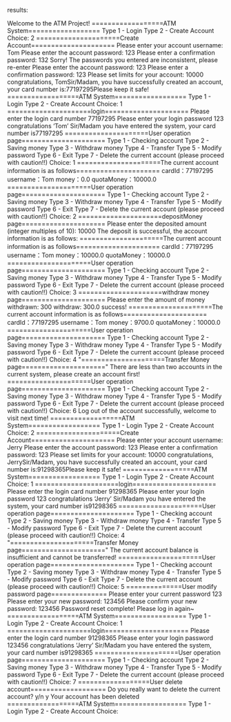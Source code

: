 results:


Welcome to the ATM Project!
==================ATM System==================
Type 1 - Login
Type 2 - Create Account
Choice: 
2
=====================Create Account=====================
Please enter your account username:
Tom
Please enter the account password:
123
Please enter a confirmation password:
132
Sorry! The passwords you entered are inconsistent, please re-enter
Please enter the account password:
123
Please enter a confirmation password:
123
Please set limits for your account:
10000
congratulations, TomSir/Madam, you have successfully created an account, your card number is:77197295Please keep it safe!
==================ATM System==================
Type 1 - Login
Type 2 - Create Account
Choice: 
1
=====================login=====================
Please enter the login card number
77197295
Please enter your login password
123
congratulations ‘Tom’ Sir/Madam you have entered the system, your card number is77197295
=====================User operation page=====================
 Type 1 - Checking account
 Type 2 - Saving money
Type 3 - Withdraw money
Type 4 - Transfer
Type 5 - Modify password
Type 6 - Exit
Type 7 - Delete the current account (please proceed with caution!!)
Choice: 
1
=====================The current account information is as follows=====================
cardId：77197295
username：Tom
money：0.0
quotaMoney：10000.0
=====================User operation page=====================
 Type 1 - Checking account
 Type 2 - Saving money
Type 3 - Withdraw money
Type 4 - Transfer
Type 5 - Modify password
Type 6 - Exit
Type 7 - Delete the current account (please proceed with caution!!)
Choice: 
2
=====================depositMoney page=====================
Please enter the deposited amount (integer multiples of 10):
10000
The deposit is successful, the account information is as follows:
=====================The current account information is as follows=====================
cardId：77197295
username：Tom
money：10000.0
quotaMoney：10000.0
=====================User operation page=====================
 Type 1 - Checking account
 Type 2 - Saving money
Type 3 - Withdraw money
Type 4 - Transfer
Type 5 - Modify password
Type 6 - Exit
Type 7 - Delete the current account (please proceed with caution!!)
Choice: 
3
=====================withdraw money page=====================
Please enter the amount of money withdrawn:
300
withdraw: 300.0 success!
=====================The current account information is as follows=====================
cardId：77197295
username：Tom
money：9700.0
quotaMoney：10000.0
=====================User operation page=====================
 Type 1 - Checking account
 Type 2 - Saving money
Type 3 - Withdraw money
Type 4 - Transfer
Type 5 - Modify password
Type 6 - Exit
Type 7 - Delete the current account (please proceed with caution!!)
Choice: 
4
"=====================Transfer Money page====================="
There are less than two accounts in the current system, please create an account first!
=====================User operation page=====================
 Type 1 - Checking account
 Type 2 - Saving money
Type 3 - Withdraw money
Type 4 - Transfer
Type 5 - Modify password
Type 6 - Exit
Type 7 - Delete the current account (please proceed with caution!!)
Choice: 
6
Log out of the account successfully, welcome to visit next time!
==================ATM System==================
Type 1 - Login
Type 2 - Create Account
Choice: 
2
=====================Create Account=====================
Please enter your account username:
Jerry
Please enter the account password:
123
Please enter a confirmation password:
123
Please set limits for your account:
10000
congratulations, JerrySir/Madam, you have successfully created an account, your card number is:91298365Please keep it safe!
==================ATM System==================
Type 1 - Login
Type 2 - Create Account
Choice: 
1
=====================login=====================
Please enter the login card number
91298365
Please enter your login password
123
congratulations ‘Jerry’ Sir/Madam you have entered the system, your card number is91298365
=====================User operation page=====================
 Type 1 - Checking account
 Type 2 - Saving money
Type 3 - Withdraw money
Type 4 - Transfer
Type 5 - Modify password
Type 6 - Exit
Type 7 - Delete the current account (please proceed with caution!!)
Choice: 
4
"=====================Transfer Money page====================="
The current account balance is insufficient and cannot be transferred!
=====================User operation page=====================
 Type 1 - Checking account
 Type 2 - Saving money
Type 3 - Withdraw money
Type 4 - Transfer
Type 5 - Modify password
Type 6 - Exit
Type 7 - Delete the current account (please proceed with caution!!)
Choice: 
5
==============User modify password page==============
Please enter your current password
123
Please enter your new password: 
123456
Please confirm your new password:
123456
Password reset complete! Please log in again~
==================ATM System==================
Type 1 - Login
Type 2 - Create Account
Choice: 
1
=====================login=====================
Please enter the login card number
91298365
Please enter your login password
123456
congratulations ‘Jerry’ Sir/Madam you have entered the system, your card number is91298365
=====================User operation page=====================
 Type 1 - Checking account
 Type 2 - Saving money
Type 3 - Withdraw money
Type 4 - Transfer
Type 5 - Modify password
Type 6 - Exit
Type 7 - Delete the current account (please proceed with caution!!)
Choice: 
7
==================User delete account===================
Do you really want to delete the current account? y/n 
y
Your account has been deleted
==================ATM System==================
Type 1 - Login
Type 2 - Create Account
Choice: 
